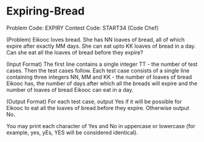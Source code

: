 # Expiring-Bread
Problem Code: EXPIRY Contest Code: START34 (Code Chef)

(Problem)
Eikooc loves bread. She has NN loaves of bread, all of which expire after exactly MM days. She can eat upto KK loaves of bread in a day. Can she eat all the loaves of bread before they expire?

(Input Format)
The first line contains a single integer TT - the number of test cases. Then the test cases follow.
Each test case consists of a single line containing three integers NN, MM and KK - the number of loaves of bread Eikooc has, the number of days after which all the breads will expire and the number of loaves of bread Eikooc can eat in a day.

(Output Format)
For each test case, output Yes if it will be possible for Eikooc to eat all the loaves of bread before they expire. Otherwise output No.

You may print each character of Yes and No in uppercase or lowercase (for example, yes, yEs, YES will be considered identical).
